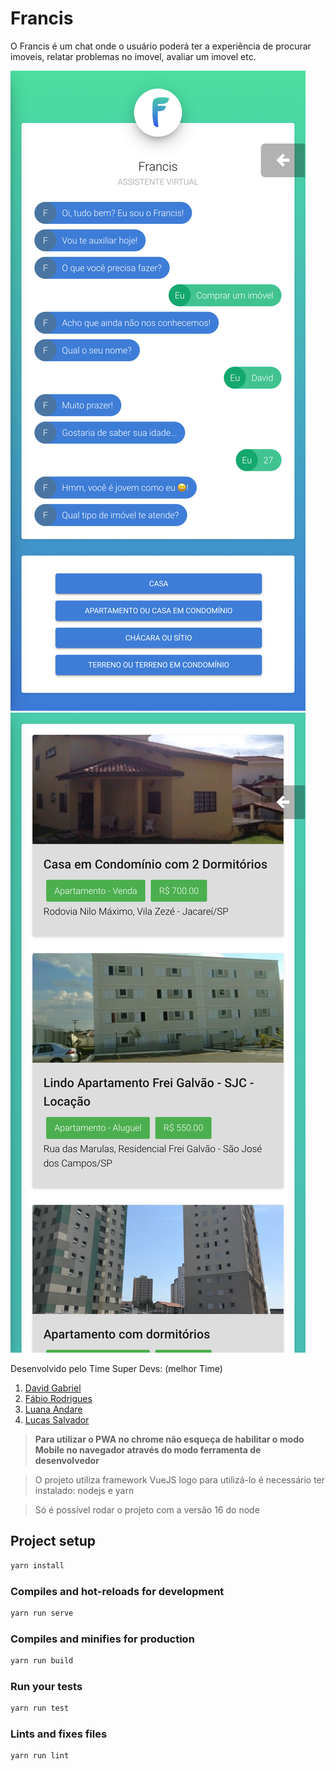 # Francis

O Francis é um chat onde o usuário poderá ter a experiência de procurar imoveis, relatar
problemas no imovel, avaliar um imovel etc.

<img src="./docs/images/image-1.png"/>
<img src="./docs/images/image-2.png"/>

Desenvolvido pelo Time Super Devs: (melhor Time)

1. [David Gabriel](https://github.com/David10Gabriel)
2. [Fábio Rodrigues](https://github.com/fabiordrig)
3. [Luana Andare](https://www.linkedin.com/in/luana-andare/)
4. [Lucas Salvador](https://github.com/LASalvador)

> **Para utilizar o PWA no chrome não esqueça de habilitar o modo Mobile no navegador
> através do modo ferramenta de desenvolvedor**

> O projeto utiliza framework VueJS logo para utilizá-lo é necessário ter instalado:
> nodejs e yarn

> Só é possível rodar o projeto com a versão 16 do node

## Project setup

```bash
yarn install
```

### Compiles and hot-reloads for development

```bash
yarn run serve
```

### Compiles and minifies for production

```bash
yarn run build
```

### Run your tests

```bash
yarn run test
```

### Lints and fixes files

```bash
yarn run lint
```
